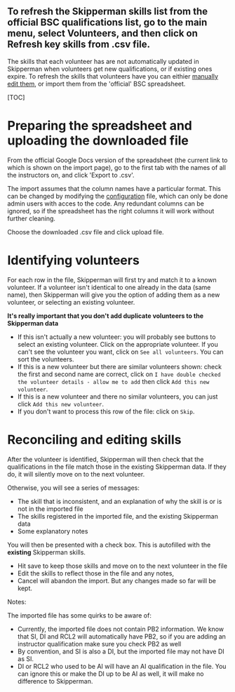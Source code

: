 To refresh the Skipperman skills list from the official BSC qualifications list, go to the **main menu**, select **Volunteers**, and then click on **Refresh key skills from .csv file**.
---

The skills that each volunteer has are not automatically updated in Skipperman when volunteers get new qualifications, or if existing ones expire. To refresh the skills that volunteers have you can eithier [manually edit them](view_individual_volunteer_help.md), or import them from the 'official' BSC spreadsheet.

[TOC]

# Preparing the spreadsheet and uploading the downloaded file

From the official Google Docs version of the spreadsheet (the current link to which is shown on the import page), go to the first tab with the names of all the instructors on, and click 'Export to .csv'.

The import assumes that the column names have a particular format. This can be changed by modifying the [configuration](/docs/technical/configuration.md#import-skills-csv) file, which can only be done admin users with acces to the code. Any redundant columns can be ignored, so if the spreadsheet has the right columns it will work without further cleaning.

Choose the downloaded .csv file and click upload file.

# Identifying volunteers

For each row in the file, Skipperman will first try and match it to a known volunteer. If a volunteer isn't identical to one already in the data (same name), then Skipperman will give you the option of adding them as a new volunteer, or selecting an existing volunteer. 

**It's really important that you don't add duplicate volunteers to the Skipperman data**

- If this isn't actually a new volunteer: you will probably see buttons to select an existing volunteer. Click on the appropriate volunteer. If you can't see the volunteer you want, click on `See all volunteers`. You can sort the volunteers. 
- If this is a new volunteer but there are similar volunteers shown: check the first and second name are correct, click on `I have double checked the volunteer details - allow me to add` then click `Add this new volunteer`.
- If this is a new volunteer and there no similar volunteers, you can just click `Add this new volunteer`.   
- If you don't want to process this row of the file: click on `Skip`. 


# Reconciling and editing skills

After the volunteer is identified, Skipperman will then check that the qualifications in the file match those in the existing Skipperman data. If they do, it will silently move on to the next volunteer. 

Otherwise, you will see a series of messages:

- The skill that is inconsistent, and an explanation of why the skill is or is not in the imported file
- The skills registered in the imported file, and the existing Skipperman data 
- Some explanatory notes

You will then be presented with a check box. This is autofilled with the **existing** Skipperman skills. 

- Hit save to keep those skills and move on to the next volunteer in the file
- Edit the skills to reflect those in the file and any notes, 
- Cancel will abandon the import. But any changes made so far will be kept.

Notes:

The imported file has some quirks to be aware of:

- Currently, the imported file does not contain PB2 information. We know that SI, DI and RCL2 will automatically have PB2, so if you are adding an instructor qualification make sure you check PB2 as well
- By convention, and SI is also a DI, but the imported file may not have DI as SI.
- DI or RCL2 who used to be AI will have an AI qualification in the file. You can ignore this or make the DI up to be AI as well, it will make no difference to Skipperman.
